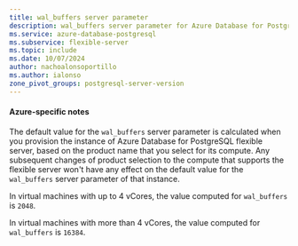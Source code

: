 ```yaml
---
title: wal_buffers server parameter
description: wal_buffers server parameter for Azure Database for PostgreSQL - Flexible Server.
ms.service: azure-database-postgresql
ms.subservice: flexible-server
ms.topic: include
ms.date: 10/07/2024
author: nachoalonsoportillo
ms.author: ialonso
zone_pivot_groups: postgresql-server-version
---
```

#### Azure-specific notes
The default value for the `wal_buffers` server parameter is calculated when you provision the instance of Azure Database for PostgreSQL flexible server, based on the product name that you select for its compute. Any subsequent changes of product selection to the compute that supports the flexible server won't have any effect on the default value for the `wal_buffers` server parameter of that instance.

In virtual machines with up to 4 vCores, the value computed for `wal_buffers` is `2048`.

In virtual machines with more than 4 vCores, the value computed for `wal_buffers` is `16384`.